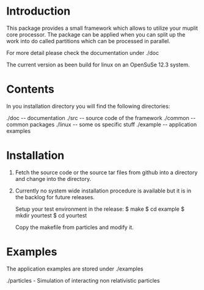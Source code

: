 Introduction
============

This package provides a small framework which allows to utilize your 
muplit core processor. The package can be applied when you can split up the
work into do called partitions which can be processed in parallel.

For more detail please check the documentation under ./doc

The current version as been build for linux on an OpenSuSe 12.3 system.

Contents
========

In you installation directory you will find the following directories:

./doc  		    -- documentation
./src		    -- source code of the framework
./common	    -- common packages
./linux		    -- some os specific stuff
./example	    -- application examples


Installation
============

1) Fetch the source code or the source tar files from github into a directory
   and change into the directory.


2) Currently no system wide installation procedure is available but 
   it is in the backlog for future releases.

   Setup your test environment in the release:
   $ make 
   $ cd example
   $ mkdir yourtest
   $ cd yourtest

   Copy the makefile from particles and modify it.


Examples
========

The application examples are stored under ./examples

./particles  - Simulation of interacting non relativistic particles


